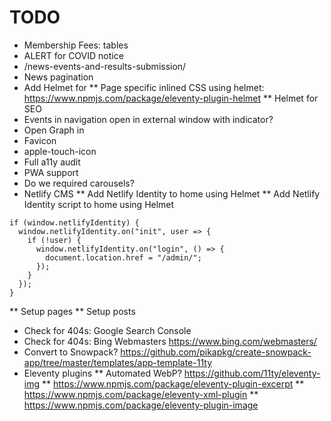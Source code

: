 # TODO
* Membership Fees: tables
* ALERT for COVID notice
* /news-events-and-results-submission/
* News pagination
* Add Helmet for <head>
** Page specific inlined CSS using helmet: https://www.npmjs.com/package/eleventy-plugin-helmet
** Helmet for SEO
* Events in navigation open in external window with indicator?
* Open Graph in <head>
* Favicon
* apple-touch-icon
* Full a11y audit
* PWA support
* Do we required carousels?
* Netlify CMS
** Add Netlify Identity to home using Helmet <script async src="https://identity.netlify.com/v1/netlify-identity-widget.js"></script>
** Add Netlify Identity script to home using Helmet
```
if (window.netlifyIdentity) {
  window.netlifyIdentity.on("init", user => {
    if (!user) {
      window.netlifyIdentity.on("login", () => {
        document.location.href = "/admin/";
      });
    }
  });
}
```
** Setup pages
** Setup posts
* Check for 404s: Google Search Console
* Check for 404s: Bing Webmasters https://www.bing.com/webmasters/
* Convert to Snowpack? https://github.com/pikapkg/create-snowpack-app/tree/master/templates/app-template-11ty
* Eleventy plugins
** Automated WebP? https://github.com/11ty/eleventy-img
** https://www.npmjs.com/package/eleventy-plugin-excerpt
** https://www.npmjs.com/package/eleventy-xml-plugin
** https://www.npmjs.com/package/eleventy-plugin-image
